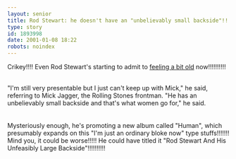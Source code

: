 ```yaml
---
layout: senior
title: Rod Stewart: he doesn't have an "unbelievably small backside"!!!!!!!!
type: story
id: 1893998
date: 2001-01-08 18:22
robots: noindex
---
```

Crikey!!!! Even Rod Stewart's starting to admit to <a href="http://www.theherald.co.uk/news/archive/8-1-19101-1-40-19.html">feeling a bit old</a> now!!!!!!!!!!<br/><br/><div class="quote">"I'm still very presentable but I just can't keep up with Mick," he said, referring to Mick Jagger, the Rolling Stones frontman. "He has an unbelievably small backside and that's what women go for," he said.</div><br/><br/>Mysteriously enough, he's promoting a new album called "Human", which presumably expands on this "I'm just an ordinary bloke now" type stuffs!!!!!!! Mind you, it could be worse!!!!! He could have titled it "Rod Stewart And His Unfeasibly Large Backside"!!!!!!!!!!